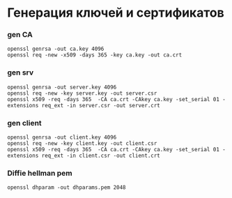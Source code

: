 
# 

# Генерация ключей и сертификатов
### gen CA
```
openssl genrsa -out ca.key 4096
openssl req -new -x509 -days 365 -key ca.key -out ca.crt
```
### gen srv 
```
openssl genrsa -out server.key 4096
openssl req -new -key server.key -out server.csr
openssl x509 -req -days 365  -CA ca.crt -CAkey ca.key -set_serial 01 -extensions req_ext -in server.csr -out server.crt
```
### gen client 
```
openssl genrsa -out client.key 4096
openssl req -new -key client.key -out client.csr
openssl x509 -req -days 365  -CA ca.crt -CAkey ca.key -set_serial 01 -extensions req_ext -in client.csr -out client.crt
```
### Diffie hellman pem
```
openssl dhparam -out dhparams.pem 2048
```

